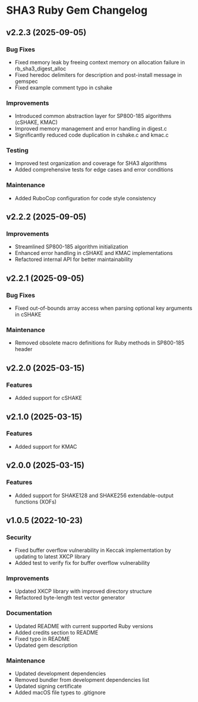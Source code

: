 # SHA3 Ruby Gem Changelog

## v2.2.3 (2025-09-05)

### Bug Fixes
- Fixed memory leak by freeing context memory on allocation failure in rb_sha3_digest_alloc
- Fixed heredoc delimiters for description and post-install message in gemspec
- Fixed example comment typo in cshake

### Improvements
- Introduced common abstraction layer for SP800-185 algorithms (cSHAKE, KMAC)
- Improved memory management and error handling in digest.c
- Significantly reduced code duplication in cshake.c and kmac.c

### Testing
- Improved test organization and coverage for SHA3 algorithms
- Added comprehensive tests for edge cases and error conditions

### Maintenance
- Added RuboCop configuration for code style consistency

## v2.2.2 (2025-09-05)

### Improvements
- Streamlined SP800-185 algorithm initialization
- Enhanced error handling in cSHAKE and KMAC implementations
- Refactored internal API for better maintainability

## v2.2.1 (2025-09-05)

### Bug Fixes
- Fixed out-of-bounds array access when parsing optional key arguments in cSHAKE

### Maintenance
- Removed obsolete macro definitions for Ruby methods in SP800-185 header

## v2.2.0 (2025-03-15)

### Features
- Added support for cSHAKE

## v2.1.0 (2025-03-15)

### Features
- Added support for KMAC

## v2.0.0 (2025-03-15)

### Features
- Added support for SHAKE128 and SHAKE256 extendable-output functions (XOFs)

## v1.0.5 (2022-10-23)

### Security
- Fixed buffer overflow vulnerability in Keccak implementation by updating to latest XKCP library
- Added test to verify fix for buffer overflow vulnerability

### Improvements
- Updated XKCP library with improved directory structure
- Refactored byte-length test vector generator

### Documentation
- Updated README with current supported Ruby versions
- Added credits section to README
- Fixed typo in README
- Updated gem description

### Maintenance
- Updated development dependencies
- Removed bundler from development dependencies list
- Updated signing certificate
- Added macOS file types to .gitignore
